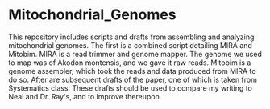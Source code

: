 # Mitochondrial_Genomes

This repository includes scripts and drafts from assembling and analyzing mitochondrial genomes. 
The first is a combined script detailing MIRA and Mitobim. 
MIRA is a read trimmer and genome mapper. The genome we used to map was of Akodon montensis, and we gave it raw reads. 
Mitobim is a genome assembler, which took the reads and data produced from MIRA to do so. 
After are subsequent drafts of the paper, one of which is taken from Systematics class. 
These drafts should be used to compare my writing to Neal and Dr. Ray's, and to improve thereupon. 
